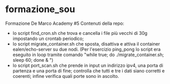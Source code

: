 # formazione_sou
Formazione De Marco Academy #5
Contenuti della repo:
- lo script find_cron.sh che trova e cancella i file più vecchi di 30g impostando un crontab periodico;
- lo script migrate_container.sh che sposta, disattiva e attiva il container ealen/echo-server su due nodi.
  (Per l'esercizio ping_pong lo script era eseguito in loop tramite comando "while true; do ./migrate_container.sh; sleep 60; done &
") 
- lo script port_scan.sh che prende in input un indirizzo ipv4, una porta di partenza e una porta di fine; controlla che tutti e tre i dati siano corretti e coerenti; infine verifica quali porte sono in ascolto. 
